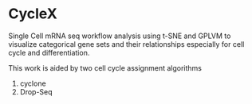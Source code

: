 # CycleX
Single Cell mRNA seq workflow analysis using t-SNE and GPLVM to visualize categorical gene sets and their relationships especially for cell cycle and differentiation. 

This work is aided by two cell cycle assignment algorithms
1) cyclone
2) Drop-Seq
